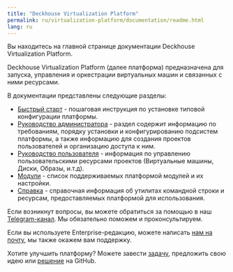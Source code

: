 ```yaml
---
title: "Deckhouse Virtualization Platform"
permalink: ru/virtualization-platform/documentation/readme.html
lang: ru
---
```


Вы находитесь на главной странице документации Deckhouse Virtualization Platform.

Deckhouse Virtualization Platform (далее платформа) предназначена для запуска, управления и оркестрации виртуальных машин и связанных с ними ресурсами.

В документации представлены следующие разделы:
- [Быстрый старт](todo) - пошаговая инструкция по установке типовой конфигурации платформы.
- [Руководство администратора](./documentation/admin/) - раздел содержит информацию по требованиям, порядку установки и конфигурированию подсистем платформы, а также информацию для создания проектов пользователей и организацию доступа к ним.
- [Руководство пользователя](./documentation/user/) - информация по управлению пользовательскими ресурсами проектов (Виртуальные машины, Диски, Образы, и.т.д).
- [Модули](./documentation/modules/) - список поддерживаемых платформой модулей и их настройки.
- [Справка](./documentation/reference/) - справочная информация об утилитах командной строки и ресурсам, предоставляемых платформой для использования.

Если возникнут вопросы, вы можете обратиться за помощью в наш [Telegram-канал](https://t.me/deckhouse_ru). Мы обязательно поможем и проконсультируем.

Если вы используете Enterprise-редакцию, можете написать [нам на почту](support@deckhouse.ru), мы также окажем вам поддержку.

Хотите улучшить платформу? Можете завести [задачу](https://github.com/deckhouse/virtualization/issues/), предложить свою идею или [решение](https://github.com/deckhouse/virtualization/blob/main/CONTRIBUTING.md) на GitHub.

